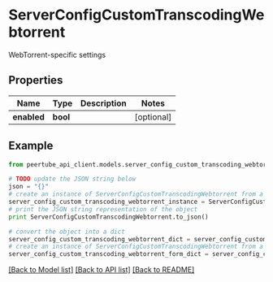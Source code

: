# ServerConfigCustomTranscodingWebtorrent

WebTorrent-specific settings

## Properties
Name | Type | Description | Notes
------------ | ------------- | ------------- | -------------
**enabled** | **bool** |  | [optional] 

## Example

```python
from peertube_api_client.models.server_config_custom_transcoding_webtorrent import ServerConfigCustomTranscodingWebtorrent

# TODO update the JSON string below
json = "{}"
# create an instance of ServerConfigCustomTranscodingWebtorrent from a JSON string
server_config_custom_transcoding_webtorrent_instance = ServerConfigCustomTranscodingWebtorrent.from_json(json)
# print the JSON string representation of the object
print ServerConfigCustomTranscodingWebtorrent.to_json()

# convert the object into a dict
server_config_custom_transcoding_webtorrent_dict = server_config_custom_transcoding_webtorrent_instance.to_dict()
# create an instance of ServerConfigCustomTranscodingWebtorrent from a dict
server_config_custom_transcoding_webtorrent_form_dict = server_config_custom_transcoding_webtorrent.from_dict(server_config_custom_transcoding_webtorrent_dict)
```
[[Back to Model list]](../README.md#documentation-for-models) [[Back to API list]](../README.md#documentation-for-api-endpoints) [[Back to README]](../README.md)


